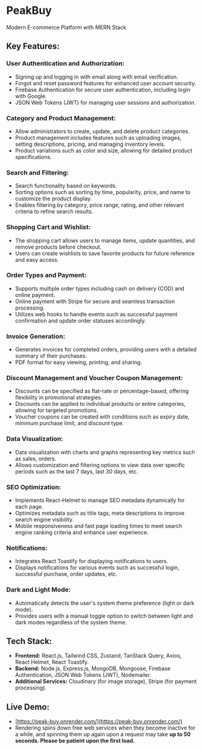 # PeakBuy

Modern E-commerce Platform with MERN Stack

## Key Features:

  ### User Authentication and Authorization:
  - Signing up and logging in with email along with email verification.
  - Forgot and reset password features for enhanced user account security.
  - Firebase Authentication for secure user authentication, including login with Google.
  - JSON Web Tokens (JWT) for managing user sessions and authorization.

### Category and Product Management:
- Allow administrators to create, update, and delete product categories.
- Product management includes features such as uploading images, setting descriptions, pricing, and managing inventory levels.
- Product variations such as color and size, allowing for detailed product specifications.

### Search and Filtering:
- Search functionality based on keywords.
- Sorting options such as sorting by time, popularity, price, and name to customize the product display.
- Enables filtering by category, price range, rating, and other relevant criteria to refine search results.

### Shopping Cart and Wishlist:
- The shopping cart allows users to manage items, update quantities, and remove products before checkout.
- Users can create wishlists to save favorite products for future reference and easy access.

### Order Types and Payment:
- Supports multiple order types including cash on delivery (COD) and online payment.
- Online payment with Stripe for secure and seamless transaction processing.
- Utilizes web hooks to handle events such as successful payment confirmation and update order statuses accordingly.

### Invoice Generation:
- Generates invoices for completed orders, providing users with a detailed summary of their purchases.
- PDF format for easy viewing, printing, and sharing.

### Discount Management and Voucher Coupon Management:
- Discounts can be specified as flat-rate or percentage-based, offering flexibility in promotional strategies.
- Discounts can be applied to individual products or entire categories, allowing for targeted promotions.
- Voucher coupons can be created with conditions such as expiry date, minimum purchase limit, and discount type.

### Data Visualization:
- Data visualization with charts and graphs representing key metrics such as sales, orders.
- Allows customization and filtering options to view data over specific periods such as the last 7 days, last 30 days, etc.

### SEO Optimization:
- Implements React-Helmet to manage SEO metadata dynamically for each page.
- Optimizes metadata such as title tags, meta descriptions to improve search engine visibility.
- Mobile responsiveness and fast page loading times to meet search engine ranking criteria and enhance user experience.

### Notifications:
- Integrates React Toastify for displaying notifications to users.
- Displays notifications for various events such as successful login, successful purchase, order updates, etc.

### Dark and Light Mode:
- Automatically detects the user's system theme preference (light or dark mode).
- Provides users with a manual toggle option to switch between light and dark modes regardless of the system theme.

## Tech Stack:
- **Frontend:** React.js, Tailwind CSS, Zustand, TanStack Query, Axios, React Helmet, React Toastify.
- **Backend:** Node.js, Express.js, MongoDB, Mongoose, Firebase Authentication, JSON Web Tokens (JWT), Nodemailer.
- **Additional Services:** Cloudinary (for image storage), Stripe (for payment processing).

## Live Demo:
- [https://peak-buy.onrender.com/](https://peak-buy.onrender.com/)
- Rendering spins down free web services when they become inactive for a while, and spinning them up again upon a request may take **up to 50 seconds. Please be patient upon the first load.**
